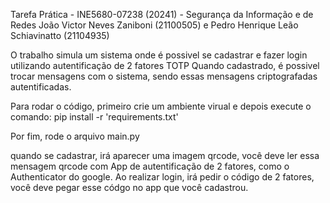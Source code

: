 Tarefa Prática - INE5680-07238 (20241) - Segurança da Informação e de Redes
João Victor Neves Zaniboni (21100505) e Pedro Henrique Leão Schiavinatto (21104935)

O trabalho simula um sistema onde é possivel se cadastrar e fazer login utilizando autentificação de 2 fatores TOTP
Quando cadastrado, é possivel trocar mensagens com o sistema, sendo essas mensagens criptografadas autentificadas.

Para rodar o código, primeiro crie um ambiente virual e depois execute o comando:
pip install -r 'requirements.txt'

Por fim, rode o arquivo main.py

quando se cadastrar, irá aparecer uma imagem qrcode, você deve ler essa mensagem qrcode com App de autentificação de 2 fatores, como o Authenticator do google.
Ao realizar login, irá pedir o código de 2 fatores, você deve pegar esse códgo no app que você cadastrou.


